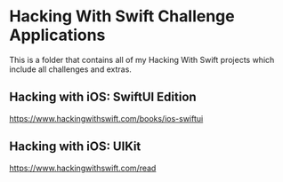 # Hacking With Swift Challenge Applications

This is a folder that contains all of my Hacking With Swift projects which include all challenges and extras.

## Hacking with iOS: SwiftUI Edition
https://www.hackingwithswift.com/books/ios-swiftui

## Hacking with iOS: UIKit
https://www.hackingwithswift.com/read